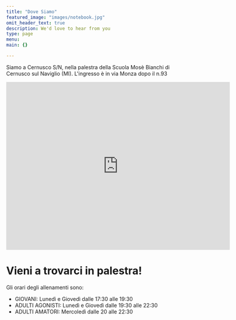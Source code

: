 ```yaml
---
title: "Dove Siamo"
featured_image: "images/notebook.jpg"
omit_header_text: true
description: We'd love to hear from you
type: page
menu: 
main: {}

---
```


Siamo a Cernusco S/N, nella palestra della Scuola Mosè Bianchi di Cernusco sul Naviglio (MI). L'ingresso è in via Monza dopo il n.93

<iframe src="https://www.google.com/maps/embed?pb=!1m18!1m12!1m3!1d2795.2874817924276!2d9.320173451479155!3d45.524420137341!2m3!1f0!2f0!3f0!3m2!1i1024!2i768!4f13.1!3m3!1m2!1s0x4786b7d6db93306d%3A0x8c85b34a24c92d5d!2sA.S.D.%20TENNISTAVOLO%20MORELLI!5e0!3m2!1sit!2sit!4v1569355644448!5m2!1sit!2sit" width="600" height="450" frameborder="0" style="border:0;" allowfullscreen=""></iframe>

# Vieni a trovarci in palestra!

Gli orari degli allenamenti sono:

* GIOVANI: Lunedì e Giovedì dalle 17:30 alle 19:30
* ADULTI AGONISTI: Lunedì e Giovedì dalle 19:30 alle 22:30
* ADULTI AMATORI: Mercoledì dalle 20 alle 22:30

